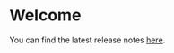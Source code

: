 # Welcome
You can find the latest release notes [here](https://privatcode.github.io/ApoFakt-resources/release_notes).
